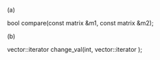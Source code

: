 (a)

bool compare(const matrix &m1, const matrix &m2);

(b)

vector<int>::iterator change_val(int, vector<int>::iterator );
